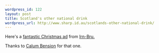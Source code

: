 ```yaml
--- 
wordpress_id: 122
layout: post
title: Scotland's other national drink
wordpress_url: http://www.sharp.id.au/scotlands-other-national-drink/
---
```

Here's a <a href="http://irn-bru.co.uk/snowman/index.html">fantastic Christmas ad</a> from <a href="http://irn-bru.co.uk/">Irn-Bru.</a>

Thanks to <a href="http://blogs.gnome.org/portal/calum">Calum Bension</a> for that one.
